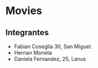 # Movies
## Integrantes
- Fabian Coseglia 30, San Miguel.
- Hernan Moneta
- Daniela Fernandez, 25, Lanus